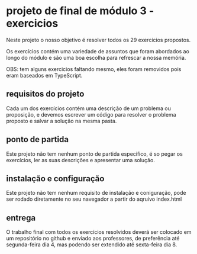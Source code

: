 # projeto de final de módulo 3 - exercicios

Neste projeto o nosso objetivo é resolver todos os 29 exercícios propostos.

Os exercícios contém uma variedade de assuntos que foram abordados ao longo do módulo e são uma boa escolha para refrescar a nossa memória.

OBS: tem alguns exercicios faltando mesmo, eles foram removidos pois eram baseados em TypeScript.

## requisitos do projeto

Cada um dos exercícios contém uma descrição de um problema ou proposição, e devemos escrever um código para resolver o problema proposto e salvar a solução na mesma pasta.

## ponto de partida

Este projeto não tem nenhum ponto de partida específico, é so pegar os exercícios, ler as suas descrições e apresentar uma solução.

## instalação e configuração

Este projeto não tem nenhum requisito de instalação e coniguração, pode ser rodado diretamente no seu navegador a partir do aqruivo index.html

## entrega

O trabalho final com todos os exercícios resolvidos deverá ser colocado em um repositório no github e enviado aos professores, de preferência até segunda-feira dia 4, mas podendo ser extendido até sexta-feira dia 8.
